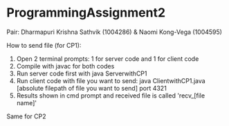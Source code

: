 # ProgrammingAssignment2

Pair: Dharmapuri Krishna Sathvik (1004286) & Naomi Kong-Vega (1004595)

How to send file (for CP1):

1. Open 2 terminal prompts: 1 for server code and 1 for client code
2. Compile with javac for both codes
3. Run server code first with java ServerwithCP1
4. Run client code with file you want to send: java ClientwithCP1.java [absolute filepath of file you want to send] port 4321
5. Results shown in cmd prompt and received file is called 'recv\_[file name]'

Same for CP2
